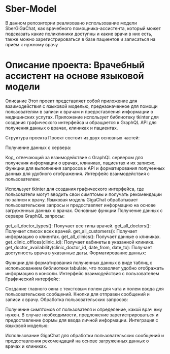 # Sber-Model
В данном репозитории реализовано использование модели SberGiGaChat, как врачебного помощника-ассистента, который может подсказать какие поликлиники доступны и какие врачи в них есть, также можно зарегистрироваться в базе пациентов и записаться на приём к нужному врачу 
# Описание проекта: Врачебный ассистент на основе языковой модели
Описание
Этот проект представляет собой приложение для взаимодействия с языковой моделью, предназначенное для помощи пользователям в записи к врачам и предоставления информации о медицинских услугах. Приложение использует библиотеку tkinter для создания графического интерфейса и обращается к GraphQL API для получения данных о врачах, клиниках и пациентах.

Структура проекта
Проект состоит из двух основных частей:

Получение данных с сервера:

Код, отвечающий за взаимодействие с GraphQL сервером для получения информации о врачах, клиниках, пациентах и их записях.
Функции для выполнения запросов к API и форматирования полученных данных для удобного отображения.
Интерфейс взаимодействия с пользователем:

Использует tkinter для создания графического интерфейса, где пользователи могут вводить свои симптомы и получать рекомендации по записи к врачу.
Языковая модель GigaChat обрабатывает пользовательские запросы и предоставляет информацию на основе загруженных данных о врачах.
Основные функции
Получение данных с сервера
GraphQL запросы:

get_all_doctor_types(): Получает все типы врачей.
get_all_doctors(): Получает список всех врачей.
get_all_customers(): Получает информацию о клиентах.
get_all_clinics(): Получает данные о клиниках.
get_clinic_offices(clinic_id): Получает кабинеты в указанной клинике.
get_doctor_availability(clinic_doctor_id, date_from, date_to): Получает доступность врача в указанные даты.
Форматирование данных:

Функции для форматирования полученных данных в виде таблиц с использованием библиотеки tabulate, что позволяет удобно отображать информацию в консоли.
Интерфейс взаимодействия с пользователем
Графический интерфейс:

Создание главного окна с текстовым полем для чата и полем ввода для пользовательских сообщений.
Кнопки для отправки сообщений и записи к врачу.
Обработка пользовательских запросов:

Получение симптомов от пользователя и определение, какой врач ему нужен.
В случае необходимости, предложение зарегистрироваться и предоставление формы для ввода личной информации.
Интеграция с языковой моделью:

Использование GigaChat для обработки пользовательских сообщений и предоставления рекомендаций на основе загруженных данных о врачах и клиниках.
